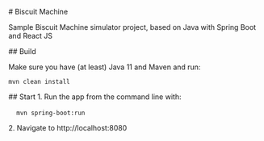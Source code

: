 # Biscuit Machine

Sample Biscuit Machine simulator project, based on Java with Spring Boot and React JS

## Build

Make sure you have (at least) Java 11 and Maven and run: 

`mvn clean install`

## Start
1. Run the app from the command line with:

    `mvn spring-boot:run`

2. Navigate to http://localhost:8080
